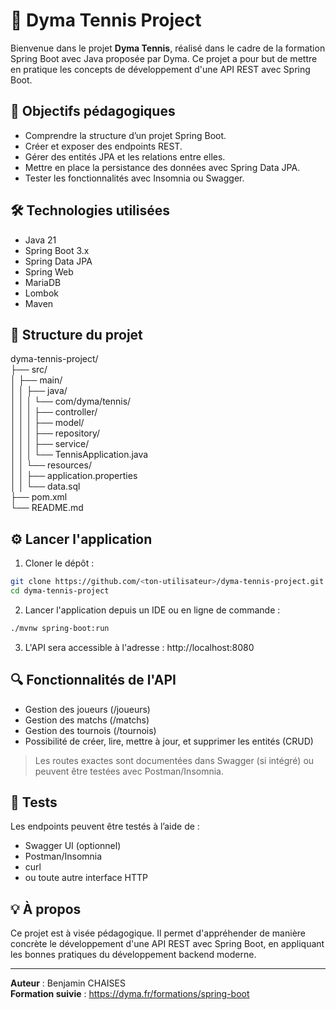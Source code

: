 # 🎾 Dyma Tennis Project

Bienvenue dans le projet **Dyma Tennis**, réalisé dans le cadre de la formation Spring Boot avec Java proposée par Dyma. Ce projet a pour but de mettre en pratique les concepts de développement d'une API REST avec Spring Boot.

## 🚀 Objectifs pédagogiques

- Comprendre la structure d’un projet Spring Boot.
- Créer et exposer des endpoints REST.
- Gérer des entités JPA et les relations entre elles.
- Mettre en place la persistance des données avec Spring Data JPA.
- Tester les fonctionnalités avec Insomnia ou Swagger.

## 🛠️ Technologies utilisées

- Java 21
- Spring Boot 3.x
- Spring Data JPA
- Spring Web
- MariaDB
- Lombok
- Maven

## 📁 Structure du projet
dyma-tennis-project/   
├── src/  
│ ├── main/  
│ │ ├── java/  
│ │ │ └── com/dyma/tennis/  
│ │ │ ├── controller/  
│ │ │ ├── model/  
│ │ │ ├── repository/  
│ │ │ ├── service/  
│ │ │ └── TennisApplication.java  
│ │ └── resources/  
│ │ ├── application.properties  
│ │ └── data.sql  
├── pom.xml  
└── README.md  

## ⚙️ Lancer l'application

1. Cloner le dépôt :  
```bash
git clone https://github.com/<ton-utilisateur>/dyma-tennis-project.git  
cd dyma-tennis-project
```
2. Lancer l'application depuis un IDE ou en ligne de commande :
``` bash
./mvnw spring-boot:run
```
3. L'API sera accessible à l'adresse : http://localhost:8080

## 🔍 Fonctionnalités de l'API

- Gestion des joueurs (/joueurs)
- Gestion des matchs (/matchs)
- Gestion des tournois (/tournois)
- Possibilité de créer, lire, mettre à jour, et supprimer les entités (CRUD)

> Les routes exactes sont documentées dans Swagger (si intégré) ou peuvent être testées avec Postman/Insomnia.

## 🧪 Tests

Les endpoints peuvent être testés à l’aide de :
- Swagger UI (optionnel)
- Postman/Insomnia
- curl
- ou toute autre interface HTTP

## 💡 À propos

Ce projet est à visée pédagogique. Il permet d'appréhender de manière concrète le développement d'une API REST avec Spring Boot, en appliquant les bonnes pratiques du développement backend moderne.

---

**Auteur** : Benjamin CHAISES  
**Formation suivie** : https://dyma.fr/formations/spring-boot